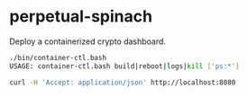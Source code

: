 # perpetual-spinach

Deploy a containerized crypto dashboard.

```bash
./bin/container-ctl.bash 
USAGE: container-ctl.bash build|reboot|logs|kill ['ps:*']
```

```bash
curl -H 'Accept: application/json' http://localhost:8080
```
